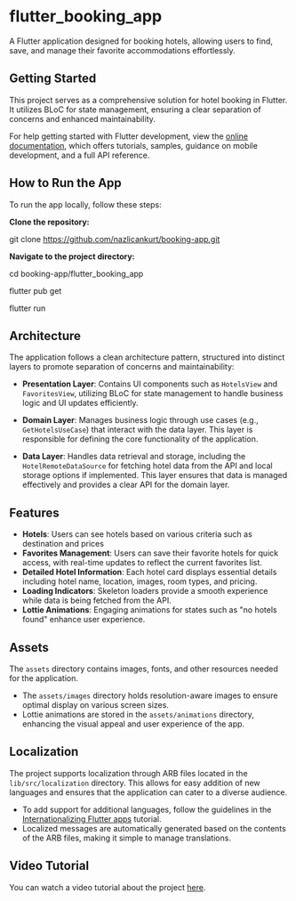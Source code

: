 # flutter_booking_app


A Flutter application designed for booking hotels, allowing users to find, save, and manage their favorite accommodations effortlessly.

## Getting Started

This project serves as a comprehensive solution for hotel booking in Flutter. It utilizes BLoC for state management, ensuring a clear separation of concerns and enhanced maintainability.

For help getting started with Flutter development, view the
[online documentation](https://docs.flutter.dev), which offers tutorials,
samples, guidance on mobile development, and a full API reference.


## How to Run the App

To run the app locally, follow these steps:

**Clone the repository:**

git clone https://github.com/nazlicankurt/booking-app.git

**Navigate to the project directory:**

cd booking-app/flutter_booking_app

flutter pub get

flutter run

## Architecture

The application follows a clean architecture pattern, structured into distinct layers to promote separation of concerns and maintainability:

- **Presentation Layer**: Contains UI components such as `HotelsView` and `FavoritesView`, utilizing BLoC for state management to handle business logic and UI updates efficiently.
  
- **Domain Layer**: Manages business logic through use cases (e.g., `GetHotelsUseCase`) that interact with the data layer. This layer is responsible for defining the core functionality of the application.
  
- **Data Layer**: Handles data retrieval and storage, including the `HotelRemoteDataSource` for fetching hotel data from the API and local storage options if implemented. This layer ensures that data is managed effectively and provides a clear API for the domain layer.


## Features

- **Hotels**: Users can see hotels based on various criteria such as destination and prices
- **Favorites Management**: Users can save their favorite hotels for quick access, with real-time updates to reflect the current favorites list.
- **Detailed Hotel Information**: Each hotel card displays essential details including hotel name, location, images, room types, and pricing.
- **Loading Indicators**: Skeleton loaders provide a smooth experience while data is being fetched from the API.
- **Lottie Animations**: Engaging animations for states such as "no hotels found" enhance user experience.


## Assets

The `assets` directory contains images, fonts, and other resources needed for the application.

- The `assets/images` directory holds resolution-aware images to ensure optimal display on various screen sizes.
- Lottie animations are stored in the `assets/animations` directory, enhancing the visual appeal and user experience of the app.


## Localization

The project supports localization through ARB files located in the `lib/src/localization` directory. This allows for easy addition of new languages and ensures that the application can cater to a diverse audience.

- To add support for additional languages, follow the guidelines in the [Internationalizing Flutter apps](https://flutter.dev/docs/development/accessibility-and-localization/internationalization) tutorial.
- Localized messages are automatically generated based on the contents of the ARB files, making it simple to manage translations.


## Video Tutorial

You can watch a video tutorial about the project [here](https://vimeo.com/1017045772?share=copy).